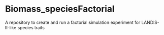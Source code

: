 # Biomass_speciesFactorial
A repository to create and run a factorial simulation experiment for LANDIS-II-like species traits
